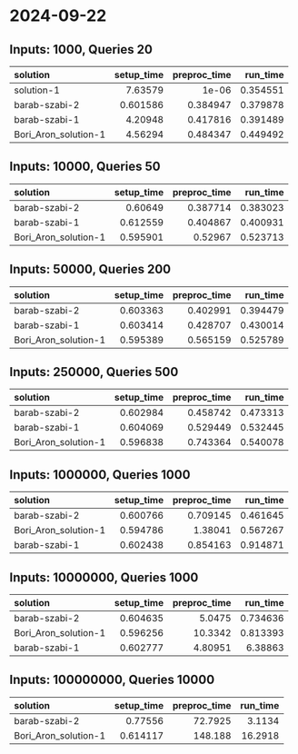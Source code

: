 # 2024-09-22

## Inputs: 1000, Queries 20

| solution             |   setup_time |   preproc_time |   run_time |
|:---------------------|-------------:|---------------:|-----------:|
| solution-1           |     7.63579  |       1e-06    |   0.354551 |
| barab-szabi-2        |     0.601586 |       0.384947 |   0.379878 |
| barab-szabi-1        |     4.20948  |       0.417816 |   0.391489 |
| Bori_Aron_solution-1 |     4.56294  |       0.484347 |   0.449492 |

## Inputs: 10000, Queries 50

| solution             |   setup_time |   preproc_time |   run_time |
|:---------------------|-------------:|---------------:|-----------:|
| barab-szabi-2        |     0.60649  |       0.387714 |   0.383023 |
| barab-szabi-1        |     0.612559 |       0.404867 |   0.400931 |
| Bori_Aron_solution-1 |     0.595901 |       0.52967  |   0.523713 |

## Inputs: 50000, Queries 200

| solution             |   setup_time |   preproc_time |   run_time |
|:---------------------|-------------:|---------------:|-----------:|
| barab-szabi-2        |     0.603363 |       0.402991 |   0.394479 |
| barab-szabi-1        |     0.603414 |       0.428707 |   0.430014 |
| Bori_Aron_solution-1 |     0.595389 |       0.565159 |   0.525789 |

## Inputs: 250000, Queries 500

| solution             |   setup_time |   preproc_time |   run_time |
|:---------------------|-------------:|---------------:|-----------:|
| barab-szabi-2        |     0.602984 |       0.458742 |   0.473313 |
| barab-szabi-1        |     0.604069 |       0.529449 |   0.532445 |
| Bori_Aron_solution-1 |     0.596838 |       0.743364 |   0.540078 |

## Inputs: 1000000, Queries 1000

| solution             |   setup_time |   preproc_time |   run_time |
|:---------------------|-------------:|---------------:|-----------:|
| barab-szabi-2        |     0.600766 |       0.709145 |   0.461645 |
| Bori_Aron_solution-1 |     0.594786 |       1.38041  |   0.567267 |
| barab-szabi-1        |     0.602438 |       0.854163 |   0.914871 |

## Inputs: 10000000, Queries 1000

| solution             |   setup_time |   preproc_time |   run_time |
|:---------------------|-------------:|---------------:|-----------:|
| barab-szabi-2        |     0.604635 |        5.0475  |   0.734636 |
| Bori_Aron_solution-1 |     0.596256 |       10.3342  |   0.813393 |
| barab-szabi-1        |     0.602777 |        4.80951 |   6.38863  |

## Inputs: 100000000, Queries 10000

| solution             |   setup_time |   preproc_time |   run_time |
|:---------------------|-------------:|---------------:|-----------:|
| barab-szabi-2        |     0.77556  |        72.7925 |     3.1134 |
| Bori_Aron_solution-1 |     0.614117 |       148.188  |    16.2918 |